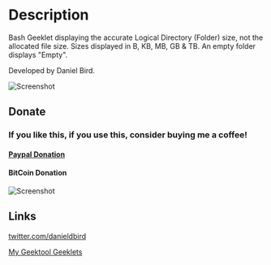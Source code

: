 # Description
Bash Geeklet displaying the accurate Logical Directory (Folder) size, not the allocated file size. Sizes displayed in B, KB, MB, GB & TB. An empty folder displays "Empty".

Developed by Daniel Bird.

![Screenshot](https://github.com/danieldbird/tmp/blob/master/LogicalDirectory.png)

## Donate

### If you like this, if you use this, consider buying me a coffee!

#### <a href="https://www.paypal.com/cgi-bin/webscr?cmd=_donations&business=TVUY6C9JAKDN2&lc=AU&currency_code=USD&bn=PP%2dDonationsBF%3abtn_donateCC_LG%2egif%3aNonHosted" target="_tab">Paypal Donation</a>

#### BitCoin Donation
![Screenshot](https://github.com/danieldbird/tmp/blob/master/BitCoin.png)

## Links
<a href="http://www.twitter.com/danieldbird" target="_tab">twitter.com/danieldbird</a>

<a href="http://www.macosxtips.co.uk/geeklets/user/history/danieldbird/" target="_tab">My Geektool Geeklets</a>
